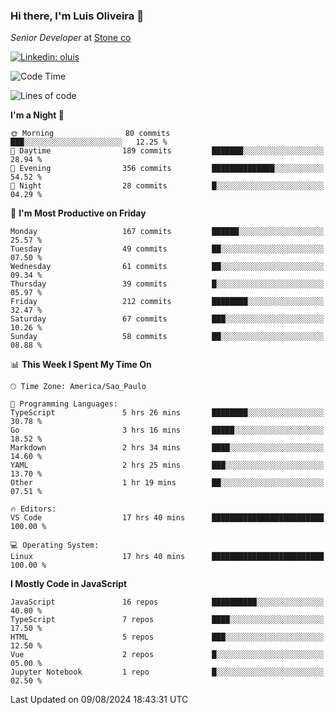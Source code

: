 ### Hi there, I'm Luis Oliveira 👋
*Senior Developer* at [Stone co](https://www.stone.com.br)  

[![Linkedin: oluis](https://img.shields.io/badge/-ooluis-blue?style=flat-square&logo=Linkedin&logoColor=white&link=https://www.linkedin.com/in/ooluis)](https://www.linkedin.com/in/ooluis/)

<!--START_SECTION:waka-->
![Code Time](http://img.shields.io/badge/Code%20Time-4%2C219%20hrs%2035%20mins-blue)

![Lines of code](https://img.shields.io/badge/From%20Hello%20World%20I%27ve%20Written-355.4%20thousand%20lines%20of%20code-blue)

**I'm a Night 🦉** 

```text
🌞 Morning                80 commits          ███░░░░░░░░░░░░░░░░░░░░░░   12.25 % 
🌆 Daytime                189 commits         ███████░░░░░░░░░░░░░░░░░░   28.94 % 
🌃 Evening                356 commits         ██████████████░░░░░░░░░░░   54.52 % 
🌙 Night                  28 commits          █░░░░░░░░░░░░░░░░░░░░░░░░   04.29 % 
```
📅 **I'm Most Productive on Friday** 

```text
Monday                   167 commits         ██████░░░░░░░░░░░░░░░░░░░   25.57 % 
Tuesday                  49 commits          ██░░░░░░░░░░░░░░░░░░░░░░░   07.50 % 
Wednesday                61 commits          ██░░░░░░░░░░░░░░░░░░░░░░░   09.34 % 
Thursday                 39 commits          █░░░░░░░░░░░░░░░░░░░░░░░░   05.97 % 
Friday                   212 commits         ████████░░░░░░░░░░░░░░░░░   32.47 % 
Saturday                 67 commits          ███░░░░░░░░░░░░░░░░░░░░░░   10.26 % 
Sunday                   58 commits          ██░░░░░░░░░░░░░░░░░░░░░░░   08.88 % 
```


📊 **This Week I Spent My Time On** 

```text
🕑︎ Time Zone: America/Sao_Paulo

💬 Programming Languages: 
TypeScript               5 hrs 26 mins       ████████░░░░░░░░░░░░░░░░░   30.78 % 
Go                       3 hrs 16 mins       █████░░░░░░░░░░░░░░░░░░░░   18.52 % 
Markdown                 2 hrs 34 mins       ████░░░░░░░░░░░░░░░░░░░░░   14.60 % 
YAML                     2 hrs 25 mins       ███░░░░░░░░░░░░░░░░░░░░░░   13.70 % 
Other                    1 hr 19 mins        ██░░░░░░░░░░░░░░░░░░░░░░░   07.51 % 

🔥 Editors: 
VS Code                  17 hrs 40 mins      █████████████████████████   100.00 % 

💻 Operating System: 
Linux                    17 hrs 40 mins      █████████████████████████   100.00 % 
```

**I Mostly Code in JavaScript** 

```text
JavaScript               16 repos            ██████████░░░░░░░░░░░░░░░   40.00 % 
TypeScript               7 repos             ████░░░░░░░░░░░░░░░░░░░░░   17.50 % 
HTML                     5 repos             ███░░░░░░░░░░░░░░░░░░░░░░   12.50 % 
Vue                      2 repos             █░░░░░░░░░░░░░░░░░░░░░░░░   05.00 % 
Jupyter Notebook         1 repo              █░░░░░░░░░░░░░░░░░░░░░░░░   02.50 % 
```




 Last Updated on 09/08/2024 18:43:31 UTC
<!--END_SECTION:waka-->
